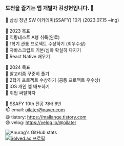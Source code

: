 ### 도전을 즐기는 앱 개발자 김성현입니다. 👋

💬 삼성 청년 SW 아카데미(SSAFY) 10기 (2023.07.15 ~ing)<br>

💬 2023 목표 <br>
  🌱 역량테스트 A형 취득(완료) <br>
  🌱 1학기 관통 프로젝트 수상하기 (최우수상) <br>
  🌱 자바스크립트 기본/심화 확실히 다지기 <br>
  🌱 React Native 배우기 <br>

💬 2024 목표 <br>
  🌱 알고리즘 꾸준히 풀기 <br>
  🌱 2학기 프로젝트 수상하기 (공통 프로젝트 우수상) <br>
  🌱 iOS 개인 앱 배포하기 <br>
  🌱 취업 싸탈하자 <br>

🔭 SSAFY 10th 전공 자바 6반 <br>
📫 email: oilater@naver.com <br>
😄 tistory: https://mallange.tistory.com <br>
😄 velog: https://velog.io/@oilater
<!--
**oilater/oilater** is a ✨ _special_ ✨ repository because its `README.md` (this file) appears on your GitHub profile.



- 
- 🌱 I’m currently learning ...
- 👯 I’m looking to collaborate on ...
- 🤔 I’m looking for help with ...
- 💬 Ask me about ...
- 📫 How to reach me: ...

- ⚡ Fun fact: ...
-->
![Anurag's GitHub stats](https://github-readme-stats.vercel.app/api?username=oilater&show_icons=true&theme=radical)
<br>
[![Solved.ac
프로필](http://mazassumnida.wtf/api/generate_badge?boj=oilater)](https://solved.ac/oilater)
